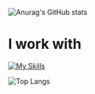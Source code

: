 ![Anurag's GitHub stats](https://github-readme-stats.vercel.app/api?username=MrHeadbang&show_icons=true&theme=radical)

# I work with

[![My Skills](https://skillicons.dev/icons?i=js,html,css,jquery,androidstudio,bash,c,cpp,bots,git,github,gitlab,haskell,java,latex,linux,mysql,nginx,php,py,raspberrypi,react,vscode,visualstudio,xd,stackoverflow,regex)](https://skillicons.dev)

![Top Langs](https://github-readme-stats.vercel.app/api/top-langs/?username=MrHeadbang&layout=compact&theme=radical)
